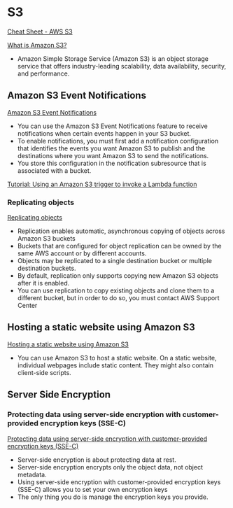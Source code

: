 # S3

[Cheat Sheet - AWS S3](https://tutorialsdojo.com/amazon-s3)

[What is Amazon S3?](https://docs.aws.amazon.com/AmazonS3/latest/userguide/Welcome.html)

- Amazon Simple Storage Service (Amazon S3) is an object storage service that offers industry-leading scalability, data availability, security, and performance. 


## Amazon S3 Event Notifications

[Amazon S3 Event Notifications](https://docs.aws.amazon.com/AmazonS3/latest/userguide/NotificationHowTo.html)

- You can use the Amazon S3 Event Notifications feature to receive notifications when certain events happen in your S3 bucket.
- To enable notifications, you must first add a notification configuration that identifies the events you want Amazon S3 to publish and the destinations where you want Amazon S3 to send the notifications.
- You store this configuration in the notification subresource that is associated with a bucket.

[Tutorial: Using an Amazon S3 trigger to invoke a Lambda function](https://docs.aws.amazon.com/lambda/latest/dg/with-s3-example.html#with-s3-example-configure-event-source)


### Replicating objects

[Replicating objects](https://docs.aws.amazon.com/AmazonS3/latest/userguide/replication.html)

- Replication enables automatic, asynchronous copying of objects across Amazon S3 buckets
- Buckets that are configured for object replication can be owned by the same AWS account or by different accounts.
- Objects may be replicated to a single destination bucket or multiple destination buckets. 
- By default, replication only supports copying new Amazon S3 objects after it is enabled. 
- You can use replication to copy existing objects and clone them to a different bucket, but in order to do so, you must contact AWS Support Center



## Hosting a static website using Amazon S3

[Hosting a static website using Amazon S3](https://docs.aws.amazon.com/AmazonS3/latest/userguide/WebsiteHosting.html)

- You can use Amazon S3 to host a static website. On a static website, individual webpages include static content. They might also contain client-side scripts.


## Server Side Encryption

### Protecting data using server-side encryption with customer-provided encryption keys (SSE-C)

[Protecting data using server-side encryption with customer-provided encryption keys (SSE-C)](https://docs.aws.amazon.com/AmazonS3/latest/userguide/ServerSideEncryptionCustomerKeys.html)

- Server-side encryption is about protecting data at rest. 
- Server-side encryption encrypts only the object data, not object metadata.
- Using server-side encryption with customer-provided encryption keys (SSE-C) allows you to set your own encryption keys
- The only thing you do is manage the encryption keys you provide.
